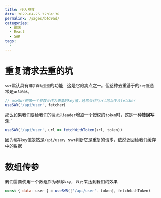 ```yaml
---
title: 传入参数
date: 2022-04-25 22:04:38
permalink: /pages/bfd9ad/
categories:
  - 前端
  - React
  - SWR
tags:
  - 
---
```

# 重复请求去重的坑

`swr`默认具有`请求自动去重`的功能，这是它的卖点之一。但这种去重基于的`key值`通常是`url地址`。
```js
// useSwr的第一个参数会作为去重的key值，通常会作为url地址传入fetcher
useSWR('/api/user', fetcher) 
```

那么如果我们要给我们的`请求头header`增加一个授权的`token`时，这是一种**错误写法**：
```js
useSWR('/api/user', url => fetchWithToken(url, token))
```
因为`缓存key`值依然是`/api/user`，swr判断它是重复的请求，依然返回给我们缓存中的数据


# 数组传参
我们需要使用一个数组作为参数`key`，以此来达到我们的效果

```js
const { data: user } = useSWR(['/api/user', token], fetchWithToken)
```
